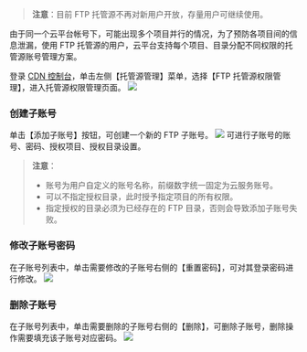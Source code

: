 > **注意**：目前 FTP 托管源不再对新用户开放，存量用户可继续使用。

由于同一个云平台帐号下，可能出现多个项目并行的情况，为了预防各项目间的信息泄漏，使用 FTP 托管源的用户，云平台支持每个项目、目录分配不同权限的托管源账号管理方案。

登录 [CDN 控制台](http://console.tcecqpoc.fsphere.cn/cdn)，单击左侧【托管源管理】菜单，选择【FTP 托管源权限管理】，进入托管源权限管理页面。
![](http://imgcache.tcecqpoc.fsphere.cn/image/mc.qcloudimg.com/static/img/394f0b09f9b8a4cf9a705c326c06635e/1.png)
### 创建子账号
单击【添加子账号】按钮，可创建一个新的 FTP 子账号。
![](http://imgcache.tcecqpoc.fsphere.cn/image/mc.qcloudimg.com/static/img/e364f6d1831d4bd662f97640b3a7517b/create_account.png)
可进行子账号的账号、密码、授权项目、授权目录设置。
> **注意**：
> + 账号为用户自定义的账号名称，前缀数字统一固定为云服务账号。
> + 可以不指定授权目录，此时授予指定项目的所有权限。
> + 指定授权的目录必须为已经存在的 FTP 目录，否则会导致添加子账号失败。

### 修改子账号密码
在子账号列表中，单击需要修改的子账号右侧的【重置密码】，可对其登录密码进行修改。
![](http://imgcache.tcecqpoc.fsphere.cn/image/mc.qcloudimg.com/static/img/6abef77ccfe2bbc1934d7644473087cb/reset_password.png)

### 删除子账号
在子账号列表中，单击需要删除的子账号右侧的【删除】，可删除子账号，删除操作需要填充该子账号对应密码。
![](http://imgcache.tcecqpoc.fsphere.cn/image/mc.qcloudimg.com/static/img/45a1090cbfcf19879b2321a1393bdd5e/del_account.png)